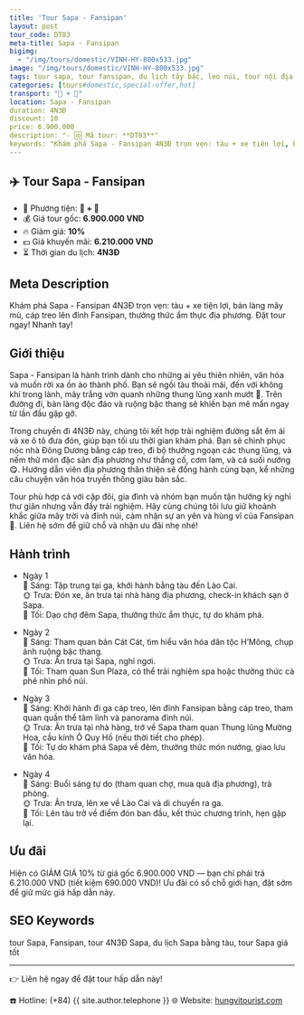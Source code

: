 ```yaml
---
title: 'Tour Sapa - Fansipan'
layout: post
tour_code: DT03
meta-title: Sapa - Fansipan
bigimg:
  - "/img/tours/domestic/VINH-HY-800x533.jpg"
image: "/img/tours/domestic/VINH-HY-800x533.jpg"
tags: tour sapa, tour fansipan, du lịch tây bắc, leo núi, tour nội địa
categories: [tours#domestic,special-offer,hot]
transport: "🚆 + 🚌"
location: Sapa - Fansipan
duration: 4N3Đ
discount: 10
price: 6.900.000
description: "- 🆔 Mã tour: **DT03**"
keywords: "Khám phá Sapa - Fansipan 4N3Đ trọn vẹn: tàu + xe tiện lợi, bản làng mây mù, cáp treo lên đỉnh Fansipan, thưởng thức ẩm thực địa phương. Đặt tour ngay! Nhanh tay!"
---
```


## ✈️ Tour Sapa - Fansipan



- 🚗 Phương tiện: **🚆 + 🚌**
- 💰 Giá tour gốc: **6.900.000 VND**
- 🔥 Giảm giá: **10%**
- 💵 Giá khuyến mãi: **6.210.000 VND**
- ⏳ Thời gian du lịch: **4N3Đ**

## Meta Description
Khám phá Sapa - Fansipan 4N3Đ trọn vẹn: tàu + xe tiện lợi, bản làng mây mù, cáp treo lên đỉnh Fansipan, thưởng thức ẩm thực địa phương. Đặt tour ngay! Nhanh tay!

## Giới thiệu
Sapa - Fansipan là hành trình dành cho những ai yêu thiên nhiên, văn hóa và muốn rời xa ồn ào thành phố. Bạn sẽ ngồi tàu thoải mái, đến với không khí trong lành, mây trắng vờn quanh những thung lũng xanh mướt 🌿. Trên đường đi, bản làng độc đáo và ruộng bậc thang sẽ khiến bạn mê mẩn ngay từ lần đầu gặp gỡ.

Trong chuyến đi 4N3Đ này, chúng tôi kết hợp trải nghiệm đường sắt êm ái và xe ô tô đưa đón, giúp bạn tối ưu thời gian khám phá. Bạn sẽ chinh phục nóc nhà Đông Dương bằng cáp treo, đi bộ thưởng ngoạn các thung lũng, và nếm thử món đặc sản địa phương như thắng cố, cơm lam, và cá suối nướng 😋. Hướng dẫn viên địa phương thân thiện sẽ đồng hành cùng bạn, kể những câu chuyện văn hóa truyền thống giàu bản sắc.

Tour phù hợp cả với cặp đôi, gia đình và nhóm bạn muốn tận hưởng kỳ nghỉ thư giãn nhưng vẫn đầy trải nghiệm. Hãy cùng chúng tôi lưu giữ khoảnh khắc giữa mây trời và đỉnh núi, cảm nhận sự an yên và hùng vĩ của Fansipan 🌄. Liên hệ sớm để giữ chỗ và nhận ưu đãi nhẹ nhé!

## Hành trình
- Ngày 1  
  🌅 Sáng: Tập trung tại ga, khởi hành bằng tàu đến Lào Cai.  
  🌞 Trưa: Đón xe, ăn trưa tại nhà hàng địa phương, check-in khách sạn ở Sapa.  
  🌙 Tối: Dạo chợ đêm Sapa, thưởng thức ẩm thực, tự do khám phá.

- Ngày 2  
  🌅 Sáng: Tham quan bản Cát Cát, tìm hiểu văn hóa dân tộc H’Mông, chụp ảnh ruộng bậc thang.  
  🌞 Trưa: Ăn trưa tại Sapa, nghỉ ngơi.  
  🌙 Tối: Tham quan Sun Plaza, có thể trải nghiệm spa hoặc thưởng thức cà phê nhìn phố núi.

- Ngày 3  
  🌅 Sáng: Khởi hành đi ga cáp treo, lên đỉnh Fansipan bằng cáp treo, tham quan quần thể tâm linh và panorama đỉnh núi.  
  🌞 Trưa: Ăn trưa tại nhà hàng, trở về Sapa tham quan Thung lũng Mường Hoa, cầu kính Ô Quy Hồ (nếu thời tiết cho phép).  
  🌙 Tối: Tự do khám phá Sapa về đêm, thưởng thức món nướng, giao lưu văn hóa.

- Ngày 4  
  🌅 Sáng: Buổi sáng tự do (tham quan chợ, mua quà địa phương), trả phòng.  
  🌞 Trưa: Ăn trưa, lên xe về Lào Cai và di chuyển ra ga.  
  🌙 Tối: Lên tàu trở về điểm đón ban đầu, kết thúc chương trình, hẹn gặp lại.

## Ưu đãi
Hiện có GIẢM GIÁ 10% từ giá gốc 6.900.000 VND — bạn chỉ phải trả 6.210.000 VND (tiết kiệm 690.000 VND)! Ưu đãi có số chỗ giới hạn, đặt sớm để giữ mức giá hấp dẫn này.

## SEO Keywords
tour Sapa, Fansipan, tour 4N3Đ Sapa, du lịch Sapa bằng tàu, tour Sapa giá tốt

---

👉 Liên hệ ngay để đặt tour hấp dẫn này!

☎️ Hotline: (+84) {{ site.author.telephone }}
🌐 Website: [hungvitourist.com](https://hungvitourist.com)

